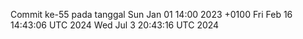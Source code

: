 Commit ke-55 pada tanggal Sun Jan 01 14:00 2023 +0100
Fri Feb 16 14:43:06 UTC 2024
Wed Jul  3 20:43:16 UTC 2024
